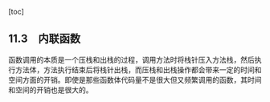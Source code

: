 [toc]

## 11.3　内联函数

函数调用的本质是一个压栈和出栈的过程，调用方法时将栈针压入方法栈，然后执行方法体，方法执行结束后将栈针出栈，而压栈和出栈操作都会带来一定的时间和空间方面的开销。即使是那些函数体代码量不是很大但又频繁调用的函数，其时间和空间的开销也是很大的。

